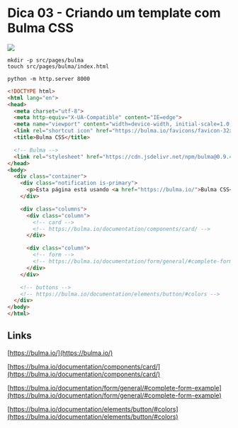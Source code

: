 # Dica 03 - Criando um template com Bulma CSS

<a href="https://youtu.be/AmzQJm0jPrA">
    <img src="../.gitbook/assets/youtube.png">
</a>

```
mkdir -p src/pages/bulma
touch src/pages/bulma/index.html

python -m http.server 8000
```

```html
<!DOCTYPE html>
<html lang="en">
<head>
  <meta charset="utf-8">
  <meta http-equiv="X-UA-Compatible" content="IE=edge">
  <meta name="viewport" content="width=device-width, initial-scale=1.0, shrink-to-fit=no">
  <link rel="shortcut icon" href="https://bulma.io/favicons/favicon-32x32.png?v=201701041855">
  <title>Bulma CSS</title>

  <!-- Bulma -->
  <link rel="stylesheet" href="https://cdn.jsdelivr.net/npm/bulma@0.9.4/css/bulma.min.css">
</head>
<body>
  <div class="container">
    <div class="notification is-primary">
      <p>Esta página está usando <a href="https://bulma.io/">Bulma CSS</a>.</p>
    </div>

    <div class="columns">
      <div class="column">
        <!-- card -->
        <!-- https://bulma.io/documentation/components/card/ -->
      </div>

      <div class="column">
        <!-- form -->
        <!-- https://bulma.io/documentation/form/general/#complete-form-example -->
      </div>
    </div>

    <!-- buttons -->
    <!-- https://bulma.io/documentation/elements/button/#colors -->
  </div>
</body>
</html>
```

## Links

[https://bulma.io/](https://bulma.io/)

[https://bulma.io/documentation/components/card/](https://bulma.io/documentation/components/card/)

[https://bulma.io/documentation/form/general/#complete-form-example](https://bulma.io/documentation/form/general/#complete-form-example)

[https://bulma.io/documentation/elements/button/#colors](https://bulma.io/documentation/elements/button/#colors)